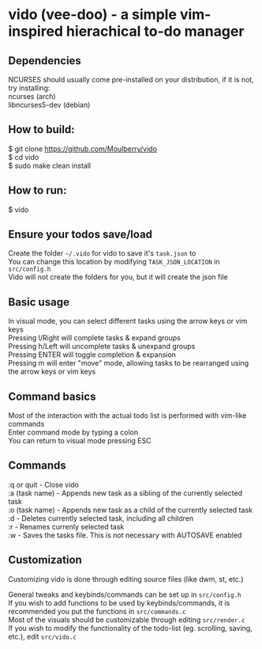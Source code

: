 # vido (vee-doo) - a simple vim-inspired hierachical to-do manager

## Dependencies
NCURSES should usually come pre-installed on your distribution, if it is not, try installing:  
ncurses (arch)  
libncurses5-dev (debian)  

## How to build:
$ git clone https://github.com/Moulberry/vido  
$ cd vido  
$ sudo make clean install  

## How to run:
$ vido  

## Ensure your todos save/load
Create the folder `~/.vido` for vido to save it's `task.json` to  
You can change this location by modifying `TASK_JSON_LOCATION` in `src/config.h`  
Vido will not create the folders for you, but it will create the json file

## Basic usage
In visual mode, you can select different tasks using the arrow keys or vim keys  
Pressing l/Right will complete tasks & expand groups  
Pressing h/Left will uncomplete tasks & unexpand groups  
Pressing ENTER will toggle completion & expansion  
Pressing m will enter "move" mode, allowing tasks to be rearranged using the arrow keys or vim keys  

## Command basics
Most of the interaction with the actual todo list is performed with vim-like commands  
Enter command mode by typing a colon  
You can return to visual mode pressing ESC  

## Commands
:q or quit - Close vido  
:a (task name) - Appends new task as a sibling of the currently selected task  
:o (task name) - Appends new task as a child of the currently selected task  
:d - Deletes currently selected task, including all children  
:r - Renames currenly selected task  
:w - Saves the tasks file. This is not necessary with AUTOSAVE enabled  

## Customization
Customizing vido is done through editing source files (like dwm, st, etc.)  

General tweaks and keybinds/commands can be set up in `src/config.h`  
If you wish to add functions to be used by keybinds/commands, it is recommended you put the functions in `src/commands.c`  
Most of the visuals should be customizable through editing `src/render.c`  
If you wish to modify the functionality of the todo-list (eg. scrolling, saving, etc.), edit `src/vido.c`  

